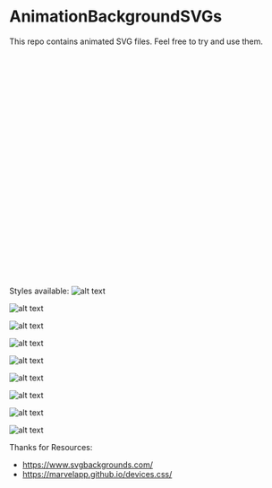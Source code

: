 # AnimationBackgroundSVGs

This repo contains animated SVG files.
Feel free to try and use them.

<style>
    .holder{
        height:400px;   
        width:100%;
    }
    .back1{
        background-image: url(https://github.com/irimiaionut/AnimationBackgroundSVGs/blob/master/resources/Abstract-Envelope.svg);
    }
</style>

<div class="holder back1">

</div>



Styles available: 
![alt text](https://github.com/irimiaionut/AnimationBackgroundSVGs/blob/master/resources/Abstract-Envelope.svg)

![alt text](https://github.com/irimiaionut/AnimationBackgroundSVGs/blob/master/resources/Bullseye-Gradient.svg)

![alt text](https://github.com/irimiaionut/AnimationBackgroundSVGs/blob/master/resources/Diamond-Sunset.svg)

![alt text](https://github.com/irimiaionut/AnimationBackgroundSVGs/blob/master/resources/Endless-Constellation.svg)

![alt text](https://github.com/irimiaionut/AnimationBackgroundSVGs/blob/master/resources/Protruding-Squares.svg)

![alt text](https://github.com/irimiaionut/AnimationBackgroundSVGs/blob/master/resources/Radiant-Gradient.svg)

![alt text](https://github.com/irimiaionut/AnimationBackgroundSVGs/blob/master/resources/Subtle-Prism.svg)

![alt text](https://github.com/irimiaionut/AnimationBackgroundSVGs/blob/master/resources/Wavey-Fingerprint.svg)

![alt text](https://github.com/irimiaionut/AnimationBackgroundSVGs/blob/master/resources/Wintery-Sunburst.svg)



Thanks for Resources:
- https://www.svgbackgrounds.com/
- https://marvelapp.github.io/devices.css/
